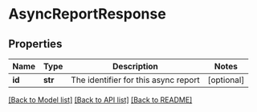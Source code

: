# AsyncReportResponse

## Properties
Name | Type | Description | Notes
------------ | ------------- | ------------- | -------------
**id** | **str** | The identifier for this async report | [optional] 

[[Back to Model list]](../README.md#documentation-for-models) [[Back to API list]](../README.md#documentation-for-api-endpoints) [[Back to README]](../README.md)


